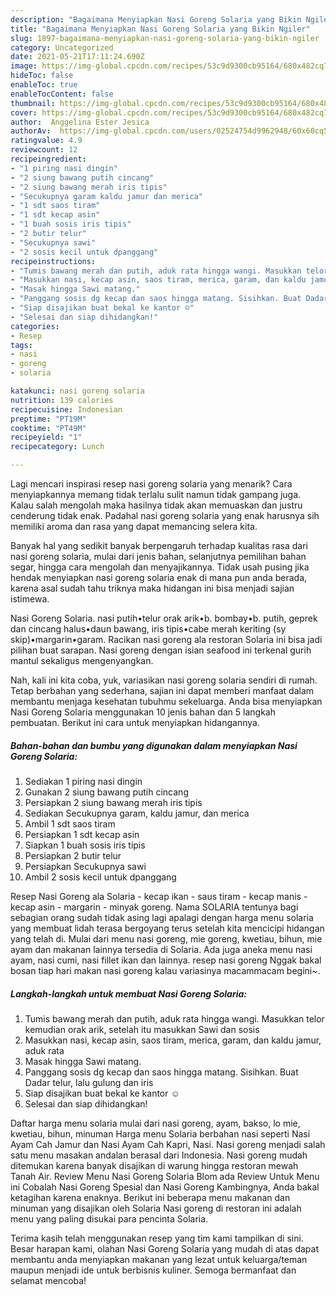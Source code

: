 ```yaml
---
description: "Bagaimana Menyiapkan Nasi Goreng Solaria yang Bikin Ngiler"
title: "Bagaimana Menyiapkan Nasi Goreng Solaria yang Bikin Ngiler"
slug: 1897-bagaimana-menyiapkan-nasi-goreng-solaria-yang-bikin-ngiler
category: Uncategorized
date: 2021-05-21T17:11:24.690Z
image: https://img-global.cpcdn.com/recipes/53c9d9300cb95164/680x482cq70/nasi-goreng-solaria-foto-resep-utama.jpg
hideToc: false
enableToc: true
enableTocContent: false
thumbnail: https://img-global.cpcdn.com/recipes/53c9d9300cb95164/680x482cq70/nasi-goreng-solaria-foto-resep-utama.jpg
cover: https://img-global.cpcdn.com/recipes/53c9d9300cb95164/680x482cq70/nasi-goreng-solaria-foto-resep-utama.jpg
author:  Anggelina Ester Jesica
authorAv:  https://img-global.cpcdn.com/users/02524754d9962948/60x60cq50/avatar.jpg
ratingvalue: 4.9
reviewcount: 12
recipeingredient:
- "1 piring nasi dingin"
- "2 siung bawang putih cincang"
- "2 siung bawang merah iris tipis"
- "Secukupnya garam kaldu jamur dan merica"
- "1 sdt saos tiram"
- "1 sdt kecap asin"
- "1 buah sosis iris tipis"
- "2 butir telur"
- "Secukupnya sawi"
- "2 sosis kecil untuk dpanggang"
recipeinstructions:
- "Tumis bawang merah dan putih, aduk rata hingga wangi. Masukkan telor kemudian orak arik, setelah itu masukkan Sawi dan sosis"
- "Masukkan nasi, kecap asin, saos tiram, merica, garam, dan kaldu jamur, aduk rata"
- "Masak hingga Sawi matang."
- "Panggang sosis dg kecap dan saos hingga matang. Sisihkan. Buat Dadar telur, lalu gulung dan iris"
- "Siap disajikan buat bekal ke kantor ☺️"
- "Selesai dan siap dihidangkan!"
categories:
- Resep
tags:
- nasi
- goreng
- solaria

katakunci: nasi goreng solaria 
nutrition: 139 calories
recipecuisine: Indonesian
preptime: "PT19M"
cooktime: "PT49M"
recipeyield: "1"
recipecategory: Lunch

---
```



Lagi mencari inspirasi resep nasi goreng solaria yang menarik? Cara menyiapkannya memang tidak terlalu sulit namun tidak gampang juga. Kalau salah mengolah maka hasilnya tidak akan memuaskan dan justru cenderung tidak enak. Padahal nasi goreng solaria yang enak harusnya sih memiliki aroma dan rasa yang dapat memancing selera kita.


Banyak hal yang sedikit banyak berpengaruh terhadap kualitas rasa dari nasi goreng solaria, mulai dari jenis bahan, selanjutnya pemilihan bahan segar, hingga cara mengolah dan menyajikannya. Tidak usah pusing jika hendak menyiapkan nasi goreng solaria enak di mana pun anda berada, karena asal sudah tahu triknya maka hidangan ini bisa menjadi sajian istimewa.

Nasi Goreng Solaria. nasi putih•telur orak arik•b. bombay•b. putih, geprek dan cincang halus•daun bawang, iris tipis•cabe merah keriting (sy skip)•margarin•garam. Racikan nasi goreng ala restoran Solaria ini bisa jadi pilihan buat sarapan. Nasi goreng dengan isian seafood ini terkenal gurih mantul sekaligus mengenyangkan.


Nah, kali ini kita coba, yuk, variasikan nasi goreng solaria sendiri di rumah. Tetap berbahan yang sederhana, sajian ini dapat memberi manfaat dalam membantu menjaga kesehatan tubuhmu sekeluarga. Anda bisa menyiapkan Nasi Goreng Solaria menggunakan 10 jenis bahan dan 5 langkah pembuatan. Berikut ini cara untuk menyiapkan hidangannya.

<!--inarticleads1-->

##### Bahan-bahan dan bumbu yang digunakan dalam menyiapkan Nasi Goreng Solaria:

1. Sediakan 1 piring nasi dingin
1. Gunakan 2 siung bawang putih cincang
1. Persiapkan 2 siung bawang merah iris tipis
1. Sediakan Secukupnya garam, kaldu jamur, dan merica
1. Ambil 1 sdt saos tiram
1. Persiapkan 1 sdt kecap asin
1. Siapkan 1 buah sosis iris tipis
1. Persiapkan 2 butir telur
1. Persiapkan Secukupnya sawi
1. Ambil 2 sosis kecil untuk dpanggang


Resep Nasi Goreng ala Solaria - kecap ikan - saus tiram - kecap manis - kecap asin - margarin - minyak goreng. Nama SOLARIA tentunya bagi sebagian orang sudah tidak asing lagi apalagi dengan harga menu solaria yang membuat lidah terasa bergoyang terus setelah kita mencicipi hidangan yang telah di. Mulai dari menu nasi goreng, mie goreng, kwetiau, bihun, mie ayam dan makanan lainnya tersedia di Solaria. Ada juga aneka menu nasi ayam, nasi cumi, nasi fillet ikan dan lainnya. resep nasi goreng Nggak bakal bosan tiap hari makan nasi goreng kalau variasinya macammacam begini~. 

<!--inarticleads2-->

##### Langkah-langkah untuk membuat Nasi Goreng Solaria:

1. Tumis bawang merah dan putih, aduk rata hingga wangi. Masukkan telor kemudian orak arik, setelah itu masukkan Sawi dan sosis
1. Masukkan nasi, kecap asin, saos tiram, merica, garam, dan kaldu jamur, aduk rata
1. Masak hingga Sawi matang.
1. Panggang sosis dg kecap dan saos hingga matang. Sisihkan. Buat Dadar telur, lalu gulung dan iris
1. Siap disajikan buat bekal ke kantor ☺️
1. Selesai dan siap dihidangkan!

Daftar harga menu solaria mulai dari nasi goreng, ayam, bakso, lo mie, kwetiau, bihun, minuman Harga menu Solaria berbahan nasi seperti Nasi Ayam Cah Jamur dan Nasi Ayam Cah Kapri, Nasi. Nasi goreng menjadi salah satu menu masakan andalan berasal dari Indonesia. Nasi goreng mudah ditemukan karena banyak disajikan di warung hingga restoran mewah Tanah Air. Review Menu Nasi Goreng Solaria Blom ada Review Untuk Menu ini Cobalah Nasi Goreng Spesial dan Nasi Goreng Kambingnya, Anda bakal ketagihan karena enaknya. Berikut ini beberapa menu makanan dan minuman yang disajikan oleh Solaria Nasi goreng di restoran ini adalah menu yang paling disukai para pencinta Solaria. 

Terima kasih telah menggunakan resep yang tim kami tampilkan di sini. Besar harapan kami, olahan Nasi Goreng Solaria yang mudah di atas dapat membantu anda menyiapkan makanan yang lezat untuk keluarga/teman maupun menjadi ide untuk berbisnis kuliner. Semoga bermanfaat dan selamat mencoba!
